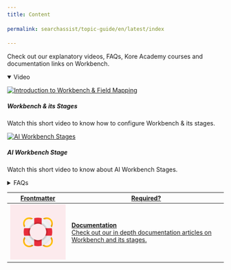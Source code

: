 ```yaml
---
title: Content

permalink: searchassist/topic-guide/en/latest/index

---
```

<!--#### Topic Guide
###### Workbench-->

  Check out our explanatory videos, FAQs, Kore Academy courses and documentation links on Workbench.

<details open>
 <summary>Video
 </summary>

  <details-video>
    
  [![Introduction to Workbench & Field Mapping](images/VideoCoverImage.png)](https://player.vimeo.com/video/751565715?h=1133b38c94&badge=0&autopause=0&player_id=0&app_id=58479/embed)

 ##### Workbench & its Stages
Watch this short video to know how to configure Workbench & its stages.

  </details-video>
    
  <details-video>
    
  [![AI Workbench Stages](images/VideoCoverImage.png)](https://player.vimeo.com/video/751565534?h=a735014ef9&badge=0&autopause=0&player_id=0&app_id=58479/embed)

 ##### AI Workbench Stage
Watch this short video to know about AI Workbench Stages.

  </details-video>
 
</details>

<details>
  <summary>FAQs
  </summary>

  <a class="doc-link" target="_blank" href="https://docs.kore.ai/searchassist/manage-index/workbench/">
 
  What is a workbench?


</a>

 <a class="doc-link" target="_blank" href="https://docs.kore.ai/searchassist/manage-index/workbench/#Index_Pipeline_Stages">
 
  What are the different pipelines stages available in the workbench?

</a>
 
  
<a class="doc-link" target="_blank" href="https://docs.kore.ai/searchassist/concepts/managing-indices/managing-index-pipeline/#Field_Mapping">

  How do I map fields using the field mapping stage?

</a>
  
  <a class="doc-link" target="_blank" href="https://docs.kore.ai/searchassist/concepts/managing-indices/managing-index-pipeline/#Keyword_Extraction">
 
  How do I extract keywords using the keyword extraction stage?

</a>


<a class="doc-link" target="_blank" href="https://docs.kore.ai/searchassist/concepts/managing-indices/managing-index-pipeline/#Entity_Extraction">

  How do I extract entities using the field mapping stage?

</a>
  
  <a class="doc-link" target="_blank" href="https://docs.kore.ai/searchassist/concepts/managing-indices/managing-index-pipeline/#Custom_Script">

  How to write a custom script as a part of a workbench stage?

</a>
  
  <a class="doc-link" target="_blank" href="https://docs.kore.ai/searchassist/concepts/managing-indices/managing-index-pipeline/#Exclude_Documents">

  How do I exclude certain documents from my search index?
   
  </a>



</details>




<a class="doc-link" target="_blank" href="https://docs.kore.ai/searchassist/concepts/managing-indices/managing-index-pipeline/">
 

| Frontmatter | Required? |
|-------------|-------------|
| ![alt text](images/SA_Documentation.svg "Title") | **Documentation**  <br /> Check out our in depth documentation articles on Workbench and its stages. | Check out our in depth documentation articles on Workbench and its stages.


</a>

